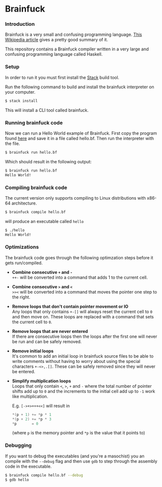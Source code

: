 # Brainfuck

### Introduction

Brainfuck is a very small and confusing programming language. [This Wikipedia
article](https://en.wikipedia.org/wiki/Brainfuck) gives a pretty good summary
of it.

This repository contains a Brainfuck compiler written in a very large and
confusing programming language called Haskell.

### Setup

In order to run it you must first install the
[Stack](https://docs.haskellstack.org/en/stable/install_and_upgrade/) build
tool.

Run the following command to build and install the brainfuck interpreter on
your computer.
```bash
$ stack install
```

This will install a CLI tool called brainfuck.

### Running brainfuck code

Now we can run a Hello World example of Brainfuck. First copy the program found
[here](https://en.wikipedia.org/wiki/Brainfuck#Hello_World!)
and save it in a file called hello.bf. Then run the interpreter with the file.
```bash
$ brainfuck run hello.bf
```
Which should result in the following output:
```bash
$ brainfuck run hello.bf
Hello World!
```

### Compiling brainfuck code

The current version only supports compiling to Linux distributions with x86-64
architecture.

```bash
$ brainfuck compile hello.bf
```

will produce an executable called `hello`
```bash
$ ./hello
Hello World!
```

### Optimizations

The brainfuck code goes through the following optimzation steps before it gets
run/compiled.

  - **Combine consecutive `+` and `-`** \
    `++-` will be converted into a command that adds 1 to the current cell.

  - **Combine consecutive `>` and `<`** \
    `>><` will be converted into a command that moves the pointer one step to
    the right.

  - **Remove loops that don't contain pointer movement or IO** \
    Any loops that only contains `+-[]` will always reset the current cell to
    `0` and then move on. These loops are replaced with a command that sets the
    current cell to `0`.

  - **Remove loops that are never entered** \
    If there are consecutive loops then the loops after the first one will
    never be run and can be safely removed.

  - **Remove initial loops** \
    It's common to add an initial loop in brainfuck source files to be able to
    write comments without having to worry about using the special characters
    `+-<>,.[]`. These can be safely removed since they will never be entered.

  - **Simplify multiplication loops** \
    Loops that only contain `<`, `>`, `+` and `-` where the total number of
    pointer shifts add up to `0` and the increments to the initial cell add up
    to `-1` work like multiplication.

    E.g. `[->+>+++<<]` will result in
    ```C
    *(p + 1) += *p * 1
    *(p + 2) += *p * 3
    *p       = 0
    ```

    (where `p` is the memory pointer and `*p` is the value that it points to)

### Debugging

If you want to debug the executables (and you're a masochist) you an compile
with the `--debug` flag and then use `gdb` to step through the assembly code in
the executable.

```bash
$ brainfuck compile hello.bf --debug
$ gdb hello
```
